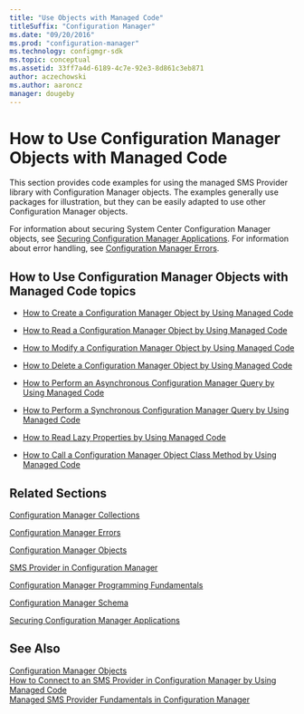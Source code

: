 ```yaml
---
title: "Use Objects with Managed Code"
titleSuffix: "Configuration Manager"
ms.date: "09/20/2016"
ms.prod: "configuration-manager"
ms.technology: configmgr-sdk
ms.topic: conceptual
ms.assetid: 33ff7a4d-6189-4c7e-92e3-8d861c3eb871
author: aczechowski
ms.author: aaroncz
manager: dougeby
---
```

# How to Use Configuration Manager Objects with Managed Code
This section provides code examples for using the managed SMS Provider library with Configuration Manager objects. The examples generally use packages for illustration, but they can be easily adapted to use other Configuration Manager objects.  

 For information about securing System Center Configuration Manager objects, see [Securing Configuration Manager Applications](../../../develop/core/understand/securing-configuration-manager-applications.md). For information about error handling, see [Configuration Manager Errors](../../../develop/core/understand/configuration-manager-errors.md).  

## How to Use Configuration Manager Objects with Managed Code topics  

-   [How to Create a Configuration Manager Object by Using Managed Code](../../../develop/core/understand/how-to-create-a-configuration-manager-object-by-using-managed-code.md)  

-   [How to Read a Configuration Manager Object by Using Managed Code](../../../develop/core/understand/how-to-read-a-configuration-manager-object-by-using-managed-code.md)  

-   [How to Modify a Configuration Manager Object by Using Managed Code](../../../develop/core/understand/how-to-modify-a-configuration-manager-object-by-using-managed-code.md)  

-   [How to Delete a Configuration Manager Object by Using Managed Code](../../../develop/core/understand/how-to-delete-a-configuration-manager-object-by-using-managed-code.md)  

-   [How to Perform an Asynchronous Configuration Manager Query by Using Managed Code](../../../develop/core/understand/how-to-perform-an-asynchronous-query-by-using-managed-code.md)  

-   [How to Perform a Synchronous Configuration Manager Query by Using Managed Code](../../../develop/core/understand/how-to-perform-a-synchronous-configuration-manager-query-by-using-managed-code.md)  

-   [How to Read Lazy Properties by Using Managed Code](../../../develop/core/understand/how-to-read-lazy-properties-by-using-managed-code.md)  

-   [How to Call a Configuration Manager Object Class Method by Using Managed Code](../../../develop/core/understand/how-to-call-a-configuration-manager-object-class-method-by-using-managed-code.md)  

## Related Sections  
 [Configuration Manager Collections](../../../develop/core/clients/collections/collections.md)  

 [Configuration Manager Errors](../../../develop/core/understand/configuration-manager-errors.md)  

 [Configuration Manager Objects](../../../develop/core/understand/configuration-manager-objects.md)  

 [SMS Provider in Configuration Manager](../../../develop/core/understand/sms-provider-in-configuration-manager.md)  

 [Configuration Manager Programming Fundamentals](../../../develop/core/understand/configuration-manager-programming-fundamentals.md)  

 [Configuration Manager Schema](../../../develop/core/understand/configuration-manager-schema.md)  

 [Securing Configuration Manager Applications](../../../develop/core/understand/securing-configuration-manager-applications.md)  

## See Also  
 [Configuration Manager Objects](../../../develop/core/understand/configuration-manager-objects.md)   
 [How to Connect to an SMS Provider in Configuration Manager by Using Managed Code](../../../develop/core/understand/how-to-connect-to-an-sms-provider-by-using-managed-code.md)   
 [Managed SMS Provider Fundamentals in Configuration Manager](../../../develop/core/understand/managed-sms-provider-fundamentals-in-configuration-manager.md)
